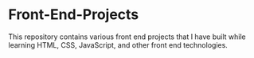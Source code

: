 # Front-End-Projects
This repository contains various front end projects that I have built while learning HTML, CSS, JavaScript, and other front end technologies. 
